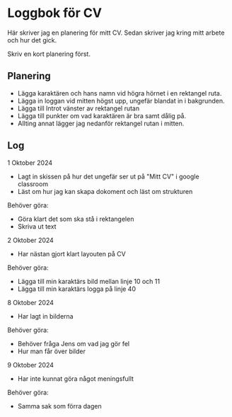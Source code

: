 # Loggbok för CV

Här skriver jag en planering för mitt CV.
Sedan skriver jag kring mitt arbete och hur det gick.

Skriv en kort planering först.

## Planering

* Lägga karaktären och hans namn vid högra hörnet i en rektangel ruta.
* Lägga in loggan vid mitten högst upp, ungefär blandat in i bakgrunden.
* Lägga till Introt vänster av rektangel rutan
* Lägga till punkter om vad karaktären är bra samt dålig på.
* Allting annat lägger jag nedanför rektangel rutan i mitten.


## Log

1 Oktober 2024
- Lagt in skissen på hur det ungefär ser ut på "Mitt CV" i google classroom
- Läst om hur jag kan skapa dokoment och läst om strukturen

Behöver göra:
- Göra klart det som ska stå i rektangelen
- Skriva ut text


2 Oktober 2024
- Har nästan gjort klart layouten på CV

Behöver göra:
- Lägga till min karaktärs bild mellan linje 10 och 11
- Lägga till min karaktärs logga på linje 40

8 Oktober 2024
- Har lagt in bilderna

Behöver göra:
- Behöver fråga Jens om vad jag gör fel
- Hur man får över bilder


9 Oktober 2024
- Har inte kunnat göra något meningsfullt

Behöver göra:
- Samma sak som förra dagen